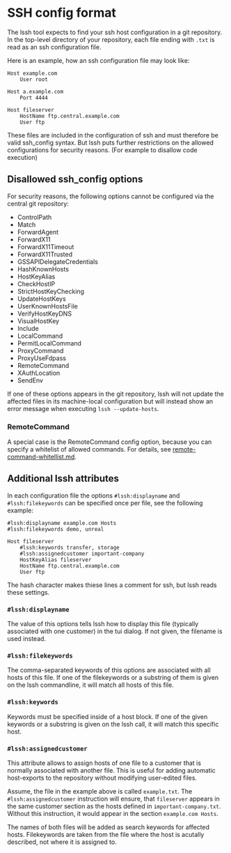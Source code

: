 # SSH config format

The lssh tool expects to find your ssh host configuration in a git repository. In the top-level directory of your repository, each file ending with `.txt` is read as an ssh configuration file.

Here is an example, how an ssh configuration file may look like:

```
Host example.com
    User root

Host a.example.com
    Port 4444

Host fileserver
    HostName ftp.central.example.com
    User ftp
```

These files are included in the configuration of ssh and must therefore be valid ssh_config syntax. But lssh puts further restrictions on the allowed configurations for security reasons. (For example to disallow code execution)

## Disallowed ssh_config options

For security reasons, the following options cannot be configured via the central git repository:

- ControlPath
- Match
- ForwardAgent
- ForwardX11
- ForwardX11Timeout
- ForwardX11Trusted
- GSSAPIDelegateCredentials
- HashKnownHosts
- HostKeyAlias
- CheckHostIP
- StrictHostKeyChecking
- UpdateHostKeys
- UserKnownHostsFile
- VerifyHostKeyDNS
- VisualHostKey
- Include
- LocalCommand
- PermitLocalCommand
- ProxyCommand
- ProxyUseFdpass
- RemoteCommand
- XAuthLocation
- SendEnv

If one of these options appears in the git repository, lssh will not update the affected files in its machine-local configuration but will instead show an error message when executing `lssh --update-hosts`.

### RemoteCommand

A special case is the RemoteCommand config option, because you can specify a whitelist of allowed commands. For details, see [remote-command-whitellist.md](remote-command-whitellist.md).

## Additional lssh attributes

In each configuration file the options `#lssh:displayname` and `#lssh:filekeywords` can be specified once per file, see the following example:

```
#lssh:displayname example.com Hosts
#lssh:filekeywords demo, unreal

Host fileserver
    #lssh:keywords transfer, storage
    #lssh:assignedcustomer important-company
    HostKeyAlias fileserver
    HostName ftp.central.example.com
    User ftp
```

The hash character makes thiese lines a comment for ssh, but lssh reads these settings.

### `#lssh:displayname`

The value of this options tells lssh how to display this file (typically associated with one customer) in the tui dialog. If not given, the filename is used instead.

### `#lssh:filekeywords`

The comma-separated keywords of this options are associated with all hosts of this file. If one of the filekeywords or a substring of them is given on the lssh commandline, it will match all hosts of this file.

### `#lssh:keywords`

Keywords must be specified inside of a host block. If one of the given keywords or a substring is given on the lssh call, it will match this specific host.

### `#lssh:assignedcustomer`

This attribute allows to assign hosts of one file to a customer that is normally associated with another file. This is useful for adding automatic host-exports to the repository without modifying user-edited files.

Assume, the file in the example above is called `example.txt`. The `#lssh:assignedcustomer` instruction will ensure, that `fileserver` appears in the same customer section as the hosts defined in `important-company.txt`. Without this instruction, it would appear in the section `example.com Hosts`.

The names of both files will be added as search keywords for affected hosts. Filekeywords are taken from the file where the host is acutally described, not where it is assigned to.
